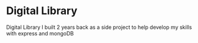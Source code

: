 # Digital Library

Digital Library I built 2 years back as a side project to help develop my skills with express and mongoDB
